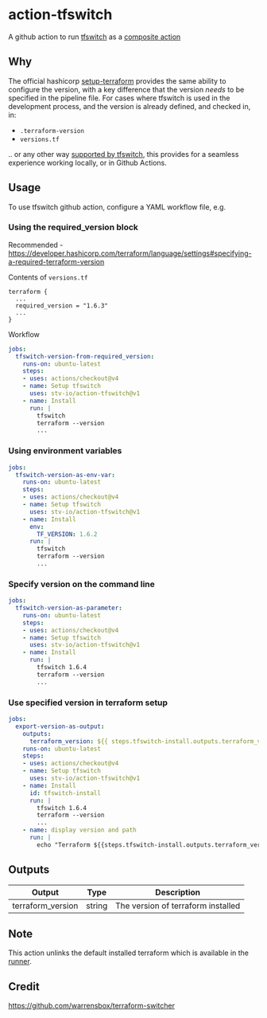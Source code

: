 # action-tfswitch

A github action to run [tfswitch](https://tfswitch.warrensbox.com/) as a [composite action](https://github.com/orgs/community/discussions/36861)

## Why

The official hashicorp [setup-terraform](https://github.com/hashicorp/setup-terraform) provides the same ability to configure the version, with a key difference that the version _needs_ to be specified in the pipeline file. For cases where tfswitch is used in the development process, and the version is already defined, and checked in, in:

- `.terraform-version`
- `versions.tf`

.. or any other way [supported by tfswitch](https://tfswitch.warrensbox.com/Quick-Start/), this provides for a seamless experience working locally, or in Github Actions.

## Usage

To use tfswitch github action, configure a YAML workflow file, e.g.

### Using the required_version block

Recommended - <https://developer.hashicorp.com/terraform/language/settings#specifying-a-required-terraform-version>

Contents of `versions.tf`

```hcl
terraform {
  ...
  required_version = "1.6.3"
  ...
}
```

Workflow

```yaml
jobs:
  tfswitch-version-from-required_version:
    runs-on: ubuntu-latest
    steps:
    - uses: actions/checkout@v4
    - name: Setup tfswitch
      uses: stv-io/action-tfswitch@v1
    - name: Install
      run: |
        tfswitch
        terraform --version
        ...
```

### Using environment variables

```yaml
jobs:
  tfswitch-version-as-env-var:
    runs-on: ubuntu-latest
    steps:
    - uses: actions/checkout@v4
    - name: Setup tfswitch
      uses: stv-io/action-tfswitch@v1
    - name: Install
      env:
        TF_VERSION: 1.6.2
      run: |
        tfswitch
        terraform --version
        ...
```

### Specify version on the command line

```yaml
jobs:
  tfswitch-version-as-parameter:
    runs-on: ubuntu-latest
    steps:
    - uses: actions/checkout@v4
    - name: Setup tfswitch
      uses: stv-io/action-tfswitch@v1
    - name: Install
      run: |
        tfswitch 1.6.4
        terraform --version
        ...
```

### Use specified version in terraform setup

```yaml
jobs:
  export-version-as-output:
    outputs:
      terraform_version: ${{ steps.tfswitch-install.outputs.terraform_version }}  
    runs-on: ubuntu-latest
    steps:
    - uses: actions/checkout@v4
    - name: Setup tfswitch
      uses: stv-io/action-tfswitch@v1
    - name: Install
      id: tfswitch-install
      run: |
        tfswitch 1.6.4
        terraform --version
        ...
    - name: display version and path
      run: |
        echo "Terraform ${{steps.tfswitch-install.outputs.terraform_version }} installed to $(which terraform) .."
```

## Outputs

| **Output**        | **Type** | **Description**                    |
|-------------------|----------|------------------------------------|
| terraform_version | string   | The version of terraform installed |

## Note

This action unlinks the default installed terraform which is available in the [runner](https://github.com/actions/runner-images/tree/main).

## Credit

<https://github.com/warrensbox/terraform-switcher>
